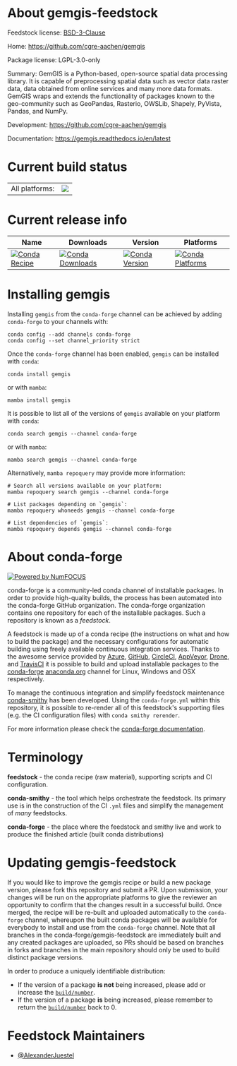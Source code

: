 About gemgis-feedstock
======================

Feedstock license: [BSD-3-Clause](https://github.com/conda-forge/gemgis-feedstock/blob/main/LICENSE.txt)

Home: https://github.com/cgre-aachen/gemgis

Package license: LGPL-3.0-only

Summary: GemGIS is a Python-based, open-source spatial data processing library. It is capable of preprocessing spatial data such as vector data raster data, data obtained from online services and many more data formats. GemGIS wraps and extends the functionality of packages known to the geo-community such as GeoPandas, Rasterio, OWSLib, Shapely, PyVista, Pandas, and NumPy.

Development: https://github.com/cgre-aachen/gemgis

Documentation: https://gemgis.readthedocs.io/en/latest

Current build status
====================


<table><tr><td>All platforms:</td>
    <td>
      <a href="https://dev.azure.com/conda-forge/feedstock-builds/_build/latest?definitionId=12392&branchName=main">
        <img src="https://dev.azure.com/conda-forge/feedstock-builds/_apis/build/status/gemgis-feedstock?branchName=main">
      </a>
    </td>
  </tr>
</table>

Current release info
====================

| Name | Downloads | Version | Platforms |
| --- | --- | --- | --- |
| [![Conda Recipe](https://img.shields.io/badge/recipe-gemgis-green.svg)](https://anaconda.org/conda-forge/gemgis) | [![Conda Downloads](https://img.shields.io/conda/dn/conda-forge/gemgis.svg)](https://anaconda.org/conda-forge/gemgis) | [![Conda Version](https://img.shields.io/conda/vn/conda-forge/gemgis.svg)](https://anaconda.org/conda-forge/gemgis) | [![Conda Platforms](https://img.shields.io/conda/pn/conda-forge/gemgis.svg)](https://anaconda.org/conda-forge/gemgis) |

Installing gemgis
=================

Installing `gemgis` from the `conda-forge` channel can be achieved by adding `conda-forge` to your channels with:

```
conda config --add channels conda-forge
conda config --set channel_priority strict
```

Once the `conda-forge` channel has been enabled, `gemgis` can be installed with `conda`:

```
conda install gemgis
```

or with `mamba`:

```
mamba install gemgis
```

It is possible to list all of the versions of `gemgis` available on your platform with `conda`:

```
conda search gemgis --channel conda-forge
```

or with `mamba`:

```
mamba search gemgis --channel conda-forge
```

Alternatively, `mamba repoquery` may provide more information:

```
# Search all versions available on your platform:
mamba repoquery search gemgis --channel conda-forge

# List packages depending on `gemgis`:
mamba repoquery whoneeds gemgis --channel conda-forge

# List dependencies of `gemgis`:
mamba repoquery depends gemgis --channel conda-forge
```


About conda-forge
=================

[![Powered by
NumFOCUS](https://img.shields.io/badge/powered%20by-NumFOCUS-orange.svg?style=flat&colorA=E1523D&colorB=007D8A)](https://numfocus.org)

conda-forge is a community-led conda channel of installable packages.
In order to provide high-quality builds, the process has been automated into the
conda-forge GitHub organization. The conda-forge organization contains one repository
for each of the installable packages. Such a repository is known as a *feedstock*.

A feedstock is made up of a conda recipe (the instructions on what and how to build
the package) and the necessary configurations for automatic building using freely
available continuous integration services. Thanks to the awesome service provided by
[Azure](https://azure.microsoft.com/en-us/services/devops/), [GitHub](https://github.com/),
[CircleCI](https://circleci.com/), [AppVeyor](https://www.appveyor.com/),
[Drone](https://cloud.drone.io/welcome), and [TravisCI](https://travis-ci.com/)
it is possible to build and upload installable packages to the
[conda-forge](https://anaconda.org/conda-forge) [anaconda.org](https://anaconda.org/)
channel for Linux, Windows and OSX respectively.

To manage the continuous integration and simplify feedstock maintenance
[conda-smithy](https://github.com/conda-forge/conda-smithy) has been developed.
Using the ``conda-forge.yml`` within this repository, it is possible to re-render all of
this feedstock's supporting files (e.g. the CI configuration files) with ``conda smithy rerender``.

For more information please check the [conda-forge documentation](https://conda-forge.org/docs/).

Terminology
===========

**feedstock** - the conda recipe (raw material), supporting scripts and CI configuration.

**conda-smithy** - the tool which helps orchestrate the feedstock.
                   Its primary use is in the construction of the CI ``.yml`` files
                   and simplify the management of *many* feedstocks.

**conda-forge** - the place where the feedstock and smithy live and work to
                  produce the finished article (built conda distributions)


Updating gemgis-feedstock
=========================

If you would like to improve the gemgis recipe or build a new
package version, please fork this repository and submit a PR. Upon submission,
your changes will be run on the appropriate platforms to give the reviewer an
opportunity to confirm that the changes result in a successful build. Once
merged, the recipe will be re-built and uploaded automatically to the
`conda-forge` channel, whereupon the built conda packages will be available for
everybody to install and use from the `conda-forge` channel.
Note that all branches in the conda-forge/gemgis-feedstock are
immediately built and any created packages are uploaded, so PRs should be based
on branches in forks and branches in the main repository should only be used to
build distinct package versions.

In order to produce a uniquely identifiable distribution:
 * If the version of a package **is not** being increased, please add or increase
   the [``build/number``](https://docs.conda.io/projects/conda-build/en/latest/resources/define-metadata.html#build-number-and-string).
 * If the version of a package **is** being increased, please remember to return
   the [``build/number``](https://docs.conda.io/projects/conda-build/en/latest/resources/define-metadata.html#build-number-and-string)
   back to 0.

Feedstock Maintainers
=====================

* [@AlexanderJuestel](https://github.com/AlexanderJuestel/)

